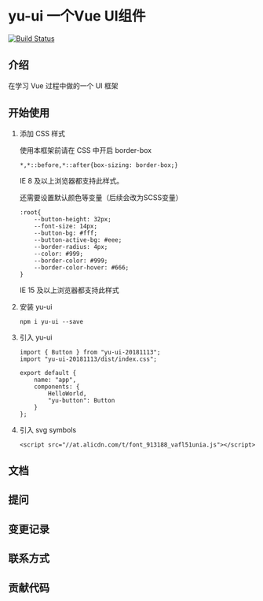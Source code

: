 # yu-ui 一个Vue UI组件

[![Build Status](https://www.travis-ci.org/q837477816/yu-ui.svg?branch=master)](https://www.travis-ci.org/q837477816/yu-ui)

## 介绍

在学习 Vue 过程中做的一个 UI 框架

## 开始使用

1. 添加 CSS 样式

    使用本框架前请在 CSS 中开启 border-box

    ```
    *,*::before,*::after{box-sizing: border-box;}
    ```

    IE 8 及以上浏览器都支持此样式。

    还需要设置默认颜色等变量（后续会改为SCSS变量）
    ```
    :root{
        --button-height: 32px;
        --font-size: 14px;
        --button-bg: #fff;
        --button-active-bg: #eee;
        --border-radius: 4px;
        --color: #999;
        --border-color: #999;
        --border-color-hover: #666;
    }
    ```
    IE 15 及以上浏览器都支持此样式

2. 安装 yu-ui
    
    ```
    npm i yu-ui --save
    ```

3. 引入 yu-ui

    ```
    import { Button } from "yu-ui-20181113";
    import "yu-ui-20181113/dist/index.css";

    export default {
        name: "app",
        components: {
            HelloWorld,
            "yu-button": Button
        }
    };
    ```

4. 引入 svg symbols


    ```
    <script src="//at.alicdn.com/t/font_913188_vafl51unia.js"></script>
    ```

## 文档

## 提问

## 变更记录

## 联系方式

## 贡献代码

